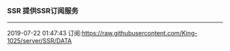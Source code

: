 ### SSR 提供SSR订阅服务
---
2019-07-22 01:47:43 订阅:https://raw.githubusercontent.com/King-1025/server/SSR/DATA
